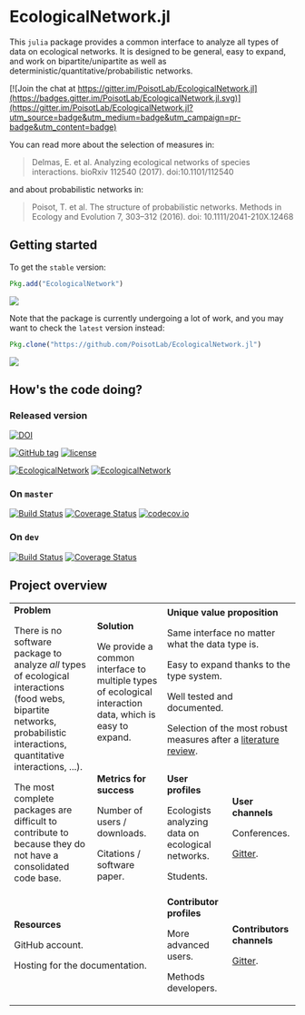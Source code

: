 # EcologicalNetwork.jl

This `julia` package provides a common interface to analyze all types of data on
ecological networks. It is designed to be general, easy to expand, and work on
bipartite/unipartite as well as deterministic/quantitative/probabilistic
networks.

[![Join the chat at https://gitter.im/PoisotLab/EcologicalNetwork.jl](https://badges.gitter.im/PoisotLab/EcologicalNetwork.jl.svg)](https://gitter.im/PoisotLab/EcologicalNetwork.jl?utm_source=badge&utm_medium=badge&utm_campaign=pr-badge&utm_content=badge)

You can read more about the selection of measures in:

> Delmas, E. et al. Analyzing ecological networks of species interactions.
bioRxiv 112540 (2017). doi:10.1101/112540

and about probabilistic networks in:

> Poisot, T. et al. The structure of probabilistic networks. Methods in Ecology
and Evolution 7, 303–312 (2016). doi: 10.1111/2041-210X.12468

## Getting started

To get the `stable` version:

~~~ julia
Pkg.add("EcologicalNetwork")
~~~

[![](https://img.shields.io/badge/docs-stable-blue.svg)](https://PoisotLab.github.io/EcologicalNetwork.jl/stable)

Note that the package is currently undergoing a lot of work, and you may want to
check the `latest` version instead:

~~~ julia
Pkg.clone("https://github.com/PoisotLab/EcologicalNetwork.jl")
~~~

[![](https://img.shields.io/badge/docs-latest-blue.svg)](https://PoisotLab.github.io/EcologicalNetwork.jl/latest)

## How's the code doing?

### Released version

[![DOI](https://zenodo.org/badge/25148478.svg)](https://zenodo.org/badge/latestdoi/25148478)

[![GitHub tag](https://img.shields.io/github/tag/PoisotLab/EcologicalNetwork.jl.svg)]()
[![license](https://img.shields.io/github/license/PoisotLab/EcologicalNetwork.jl.svg)]()

[![EcologicalNetwork](http://pkg.julialang.org/badges/EcologicalNetwork_0.5.svg)](http://pkg.julialang.org/?pkg=EcologicalNetwork)
[![EcologicalNetwork](http://pkg.julialang.org/badges/EcologicalNetwork_0.6.svg)](http://pkg.julialang.org/?pkg=EcologicalNetwork)

### On `master`

[![Build Status](https://travis-ci.org/PoisotLab/EcologicalNetwork.jl.svg?branch=master)](https://travis-ci.org/PoisotLab/EcologicalNetwork.jl)
[![Coverage Status](https://coveralls.io/repos/PoisotLab/EcologicalNetwork.jl/badge.svg?branch=master&service=github)](https://coveralls.io/github/PoisotLab/EcologicalNetwork.jl?branch=master)
[![codecov.io](http://codecov.io/github/PoisotLab/EcologicalNetwork.jl/coverage.svg?branch=master)](http://codecov.io/github/PoisotLab/EcologicalNetwork.jl?branch=master)

### On `dev`

[![Build Status](https://travis-ci.org/PoisotLab/EcologicalNetwork.jl.svg?branch=dev)](https://travis-ci.org/PoisotLab/EcologicalNetwork.jl)
[![Coverage Status](https://coveralls.io/repos/github/PoisotLab/EcologicalNetwork.jl/badge.svg?branch=dev)](https://coveralls.io/github/PoisotLab/EcologicalNetwork.jl?branch=dev)

## Project overview

<table>
  <tr>
    <td rowspan="2">
    <b>Problem</b>
    <p>There is no software package to analyze <em>all</em> types of ecological interactions (food webs, bipartite networks, probabilistic interactions, quantitative interactions, ...).</p>
    <p>The most complete packages are difficult to contribute to because they do not have a consolidated code base.</p>
    </td>
    <td>
    <b>Solution</b>
    <p>We provide a common interface to multiple types of ecological interaction data, which is easy to expand.</p>
    </td>
    <td colspan="3"><b>Unique value proposition</b>
    <p>Same interface no matter what the data type is.</p>
    <p>Easy to expand thanks to the type system.</p>
    <p>Well tested and documented.</p>
    <p>Selection of the most robust measures after a <a href="http://biorxiv.org/content/early/2017/02/28/112540">literature review</a>.</p>
    </td>
  </tr>
  <tr>
    <td>
    <b>Metrics for success</b>
    <p>Number of users / downloads.</p>
    <p>Citations / software paper.</p>
    </td>
    <td colspan="2">
      <b>User profiles</b>
      <p>Ecologists analyzing data on ecological networks.</p>
      <p>Students.</p>
    </td>
    <td>
      <b>User channels</b>
      <p>Conferences.</p>
      <p><a href="https://gitter.im/PoisotLab/EcologicalNetwork.jl?utm_source=badge&utm_medium=badge&utm_campaign=pr-badge&utm_content=badge">Gitter</a>.</p>
    </td>
  </tr>
  <tr>
    <td colspan="2"><b>Resources</b>
    <p>GitHub account.</p>
    <p>Hosting for the documentation.</p>
    </td>
    <td colspan="2"><b>Contributor profiles</b>
    <p>More advanced users.</p>
    <p>Methods developers.</p>
    </td>
    <td>
    <b>Contributors channels</b>
    <p><a href="https://gitter.im/PoisotLab/EcologicalNetwork.jl?utm_source=badge&utm_medium=badge&utm_campaign=pr-badge&utm_content=badge">Gitter</a>.</p>
    </td>
  </tr>
</table>
